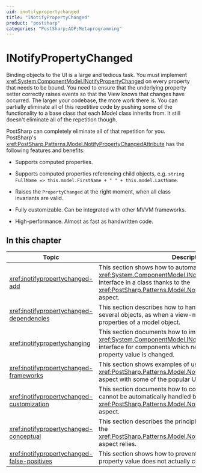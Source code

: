 ```yaml
---
uid: inotifypropertychanged
title: "INotifyPropertyChanged"
product: "postsharp"
categories: "PostSharp;AOP;Metaprogramming"
---
```

# INotifyPropertyChanged

Binding objects to the UI is a large and tedious task. You must implement <xref:System.ComponentModel.INotifyPropertyChanged> on every property that needs to be bound. You need to ensure that the underlying property setter correctly raises events so that the View knows that changes have occurred. The larger your codebase, the more work there is. You can partially eliminate all of this repetitive code by pushing some of the functionality to a base class that each Model class inherits from. It still doesn't eliminate all of the repetition though. 

PostSharp can completely eliminate all of that repetition for you. PostSharp's <xref:PostSharp.Patterns.Model.NotifyPropertyChangedAttribute> has the following features and benefits: 

* Supports computed properties.

* Supports computed properties referencing child objects, e.g. `string FullName => this.model.FirstName + " " + this.model.LastName`. 

* Raises the `PropertyChanged` at the right moment, when all class invariants are valid. 

* Fully customizable. Can be integrated with other MVVM frameworks.

* High-performance. Almost as fast as handwritten code.


## In this chapter

| Topic | Description |
|-------|-------------|
| <xref:inotifypropertychanged-add> | This section shows how to automatically implement the <xref:System.ComponentModel.INotifyPropertyChanged> interface in a class thanks to the <xref:PostSharp.Patterns.Model.NotifyPropertyChangedAttribute> aspect.  |
| <xref:inotifypropertychanged-dependencies> | This section describes how to handle dependencies that cross several objects, as when a view-model object is dependent on properties of a model object. |
| <xref:inotifypropertychanging> | This section documents how to implement the <xref:System.ComponentModel.INotifyPropertyChanging> interface for components which need to be signalled *before* a property value is changed.  |
| <xref:inotifypropertychanged-frameworks> | This section shows examples of using the <xref:PostSharp.Patterns.Model.NotifyPropertyChangedAttribute> aspect with some of the popular UI frameworks.  |
| <xref:inotifypropertychanged-customization> | This section documents how to cope with the cases that cannot be automatically handled by the <xref:PostSharp.Patterns.Model.NotifyPropertyChangedAttribute> aspect.  |
| <xref:inotifypropertychanged-conceptual> | This section describes the principles and concepts on which the <xref:PostSharp.Patterns.Model.NotifyPropertyChangedAttribute> aspect relies.  |
| <xref:inotifypropertychanged-false-positives> | This section shows how to prevent notifications when the property value does not actually change. |

